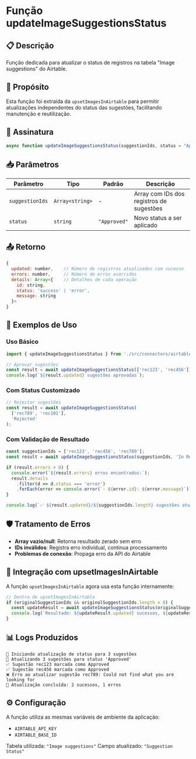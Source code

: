 # Função updateImageSuggestionsStatus

## 📋 **Descrição**
Função dedicada para atualizar o status de registros na tabela "Image suggestions" do Airtable.

## 🎯 **Propósito**
Esta função foi extraída da `upsetImagesInAirtable` para permitir atualizações independentes do status das sugestões, facilitando manutenção e reutilização.

## 📝 **Assinatura**
```javascript
async function updateImageSuggestionsStatus(suggestionIds, status = "Approved")
```

## 📥 **Parâmetros**

| Parâmetro | Tipo | Padrão | Descrição |
|-----------|------|--------|-----------|
| `suggestionIds` | `Array<string>` | - | Array com IDs dos registros de sugestões |
| `status` | `string` | `"Approved"` | Novo status a ser aplicado |

## 📤 **Retorno**
```javascript
{
  updated: number,    // Número de registros atualizados com sucesso
  errors: number,     // Número de erros ocorridos
  details: Array<{    // Detalhes de cada operação
    id: string,
    status: 'success' | 'error',
    message: string
  }>
}
```

## 🚀 **Exemplos de Uso**

### Uso Básico
```javascript
import { updateImageSuggestionsStatus } from './src/connectors/airtable.js';

// Aprovar sugestões
const result = await updateImageSuggestionsStatus(['rec123', 'rec456']);
console.log(`${result.updated} sugestões aprovadas`);
```

### Com Status Customizado
```javascript
// Rejeitar sugestões
const result = await updateImageSuggestionsStatus(
  ['rec789', 'rec101'], 
  'Rejected'
);
```

### Com Validação de Resultado
```javascript
const suggestionIds = ['rec123', 'rec456', 'rec789'];
const result = await updateImageSuggestionsStatus(suggestionIds, 'In Review');

if (result.errors > 0) {
  console.error(`${result.errors} erros encontrados:`);
  result.details
    .filter(d => d.status === 'error')
    .forEach(error => console.error(`- ${error.id}: ${error.message}`));
}

console.log(`✅ ${result.updated}/${suggestionIds.length} sugestões atualizadas`);
```

## 🛡️ **Tratamento de Erros**

- **Array vazio/null**: Retorna resultado zerado sem erro
- **IDs inválidos**: Registra erro individual, continua processamento
- **Problemas de conexão**: Propaga erro da API do Airtable

## 🔗 **Integração com upsetImagesInAirtable**

A função `upsetImagesInAirtable` agora usa esta função internamente:

```javascript
// Dentro de upsetImagesInAirtable
if (originalSuggestionIds && originalSuggestionIds.length > 0) {
  const updateResult = await updateImageSuggestionsStatus(originalSuggestionIds, "Approved");
  console.log(`Resultado: ${updateResult.updated} sucessos, ${updateResult.errors} erros`);
}
```

## 📊 **Logs Produzidos**

```
🔄 Iniciando atualização de status para 3 sugestões
📝 Atualizando 3 sugestões para status 'Approved'
✅ Sugestão rec123 marcada como Approved
✅ Sugestão rec456 marcada como Approved
❌ Erro ao atualizar sugestão rec789: Could not find what you are looking for
🎯 Atualização concluída: 2 sucessos, 1 erros
```

## ⚙️ **Configuração**

A função utiliza as mesmas variáveis de ambiente da aplicação:
- `AIRTABLE_API_KEY`
- `AIRTABLE_BASE_ID`

Tabela utilizada: `"Image suggestions"`
Campo atualizado: `"Suggestion Status"`
